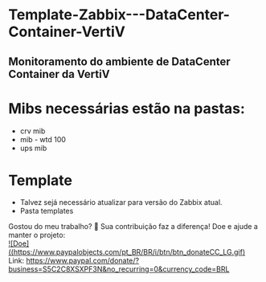 # Template-Zabbix---DataCenter-Container-VertiV

## Monitoramento do ambiente de DataCenter Container da VertiV

# Mibs necessárias estão na pastas: 
- crv mib
- mib - wtd 100
- ups mib

# Template
- Talvez sejá necessário atualizar para versão do Zabbix atual.
- Pasta templates

Gostou do meu trabalho?
💖 Sua contribuição faz a diferença!
Doe e ajude a manter o projeto:  
[![Doe]((https://www.paypalobjects.com/pt_BR/BR/i/btn/btn_donateCC_LG.gif)](https://www.paypal.com/donate/?business=S5C2C8XSXPF3N&no_recurring=0&currency_code=BRL)
Link: https://www.paypal.com/donate/?business=S5C2C8XSXPF3N&no_recurring=0&currency_code=BRL
